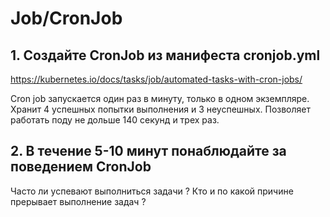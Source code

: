 # Job/CronJob

## 1. Создайте CronJob из манифеста cronjob.yml

https://kubernetes.io/docs/tasks/job/automated-tasks-with-cron-jobs/

Cron job запускается один раз в минуту, только в одном экземпляре.
Хранит 4 успешных попытки выполнения и 3 неуспешных.
Позволяет работать поду не дольше 140 секунд и трех раз.

## 2. В течение 5-10 минут понаблюдайте за поведением CronJob

Часто ли успевают выполниться задачи ?
Кто и по какой причине прерывает выполнение задач ?
